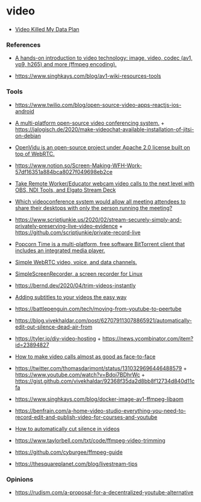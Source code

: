 # video

###

- [Video Killed My Data Plan](https://docs.google.com/presentation/d/1JPBSDqCpKK1nq9Wpo-NKmXNb1ZyCUKZhcfcdkXTRAA0)

### References

- [A hands-on introduction to video technology: image, video, codec (av1, vp9, h265) and more (ffmpeg encoding).](https://github.com/leandromoreira/digital_video_introduction)

<!-- -->

- https://www.singhkays.com/blog/av1-wiki-resources-tools

### Tools

- https://www.twilio.com/blog/open-source-video-apps-reactjs-ios-android

<!-- -->

- [A multi-platform open-source video conferencing system.](https://jitsi.org/) + https://jalogisch.de/2020/make-videochat-available-installation-of-jitsi-on-debian

<!-- -->

- [OpenVidu is an open-source project under Apache 2.0 license built on top of WebRTC.](https://openvidu.io/)

<!-- -->

- https://www.notion.so/Screen-Making-WFH-Work-57df16351a884bca8027f049698eb2ce

<!-- -->

- [Take Remote Worker/Educator webcam video calls to the next level with OBS, NDI Tools, and Elgato Stream Deck](https://www.hanselman.com/blog/TakeRemoteWorkerEducatorWebcamVideoCallsToTheNextLevelWithOBSNDIToolsAndElgatoStreamDeck.aspx)

<!-- -->

- [Which videoconference system would allow all meeting attendees to share their desktops with only the person running the meeting?](https://twitter.com/richinseattle/status/1242954077832507392)

<!-- -->

- https://www.scriptjunkie.us/2020/02/stream-securely-simply-and-privately-preserving-live-video-evidence + https://github.com/scriptjunkie/private-record-live

<!-- -->

- [Popcorn Time is a multi-platform, free software BitTorrent client that includes an integrated media player.](https://github.com/popcorn-official/popcorn-desktop)

<!-- -->

- [Simple WebRTC video, voice, and data channels.](https://github.com/feross/simple-peer)

<!-- -->

- [SimpleScreenRecorder, a screen recorder for Linux](https://github.com/MaartenBaert/ssr)

<!-- -->

- https://bernd.dev/2020/04/trim-videos-instantly

<!-- -->

- [Adding subtitles to your videos the easy way](https://bernd.dev/2020/04/adding-subtitles)

<!-- -->

- https://battlepenguin.com/tech/moving-from-youtube-to-peertube

<!-- -->

- https://blog.vivekhaldar.com/post/627079113078865921/automatically-edit-out-silence-dead-air-from

<!-- -->

- https://tyler.io/diy-video-hosting + https://news.ycombinator.com/item?id=23894827

<!-- -->

- [How to make video calls almost as good as face-to-face](https://www.benkuhn.net/vc)

<!-- -->

- https://twitter.com/thomasdarimont/status/1310329696446488579 + https://www.youtube.com/watch?v=Bdoi7BDhrWc + https://gist.github.com/vivekhaldar/92368f35da2d8bb8f12734d840d11cfa

<!-- -->

- https://www.singhkays.com/blog/docker-image-av1-ffmpeg-libaom

<!-- -->

- https://benfrain.com/a-home-video-studio-everything-you-need-to-record-edit-and-publish-video-for-courses-and-youtube

<!-- -->

- [How to automatically cut silence in videos](https://flaviocopes.com/cut-silence-videos)

<!-- -->

- https://www.taylorbell.com/txt/code/ffmpeg-video-trimming

<!-- -->

- https://github.com/cyburgee/ffmpeg-guide

<!-- -->

- https://thesquareplanet.com/blog/livestream-tips

### Opinions

- https://rudism.com/a-proposal-for-a-decentralized-youtube-alternative
